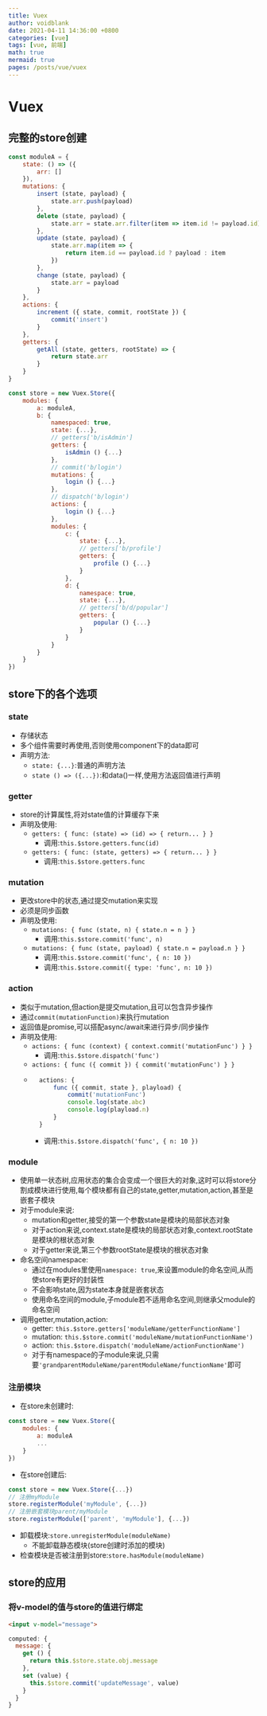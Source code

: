 ```yaml
---
title: Vuex
author: voidblank
date: 2021-04-11 14:36:00 +0800
categories: [vue]
tags: [vue, 前端]
math: true
mermaid: true
pages: /posts/vue/vuex
---
```


# Vuex

## 完整的store创建
```js
const moduleA = {
    state: () => ({
        arr: []
    }),
    mutations: {
        insert (state, payload) {
            state.arr.push(payload)
        },
        delete (state, payload) {
            state.arr = state.arr.filter(item => item.id != payload.id)
        },
        update (state, payload) {
            state.arr.map(item => {
                return item.id == payload.id ? payload : item
            })
        },
        change (state, payload) {
            state.arr = payload
        }
    },
    actions: {
        increment ({ state, commit, rootState }) {
            commit('insert')
        }
    },
    getters: {
        getAll (state, getters, rootState) => {
            return state.arr
        }
    }
}

const store = new Vuex.Store({
    modules: {
        a: moduleA,
        b: {
            namespaced: true,
            state: {...},
            // getters['b/isAdmin']
            getters: {
                isAdmin () {...}
            },
            // commit('b/login')
            mutations: {
                login () {...}
            },
            // dispatch('b/login')
            actions: {
                login () {...}
            },
            modules: {
                c: {
                    state: {...},
                    // getters['b/profile']
                    getters: {
                        profile () {...}
                    }
                },
                d: {
                    namespace: true,
                    state: {...},
                    // getters['b/d/popular']
                    getters: {
                        popular () {...}
                    }
                }
            }
        }
    }
})
```
## store下的各个选项

### state
- 存储状态
- 多个组件需要时再使用,否则使用component下的data即可
- 声明方法:
    - `state: {...}`:普通的声明方法
    - `state () => ({...})`:和data()一样,使用方法返回值进行声明

### getter
- store的计算属性,将对state值的计算缓存下来
- 声明及使用:
    - `getters: { func: (state) => (id) => { return... } }`
        - 调用:`this.$store.getters.func(id)`
    - `getters: { func: (state, getters) => { return... } }`
        - 调用:`this.$store.getters.func`

### mutation
- 更改store中的状态,通过提交mutation来实现
- 必须是同步函数
- 声明及使用:
    - `mutations: { func (state, n) { state.n = n } }`
        - 调用:`this.$store.commit('func', n)`
    - `mutations: { func (state, payload) { state.n = payload.n } }`
        - 调用:`this.$store.commit('func', { n: 10 })`
        - 调用:`this.$store.commit({ type: 'func', n: 10 })`

### action
- 类似于mutation,但action是提交mutation,且可以包含异步操作
- 通过`commit(mutationFunction)`来执行mutation
- 返回值是promise,可以搭配async/await来进行异步/同步操作
- 声明及使用:
    - `actions: { func (context) { context.commit('mutationFunc') } }`
        - 调用:`this.$store.dispatch('func')`
    - `actions: { func ({ commit }) { commit('mutationFunc') } }`
    - ```js
        actions: {
            func ({ commit, state }, playload) {
                commit('mutationFunc')
                console.log(state.abc)
                console.log(playload.n)
            }
        }
        ```
        - 调用:`this.$store.dispatch('func', { n: 10 })`

### module
- 使用单一状态树,应用状态的集合会变成一个很巨大的对象,这时可以将store分割成模块进行使用,每个模块都有自己的state,getter,mutation,action,甚至是嵌套子模块
- 对于module来说:
    - mutation和getter,接受的第一个参数state是模块的局部状态对象
    - 对于action来说,context.state是模块的局部状态对象,context.rootState是模块的根状态对象
    - 对于getter来说,第三个参数rootState是模块的根状态对象
- 命名空间namespace:
    - 通过在modules里使用`namespace: true`,来设置module的命名空间,从而使store有更好的封装性
    - 不会影响state,因为state本身就是嵌套状态
    - 使用命名空间的module,子module若不适用命名空间,则继承父module的命名空间
- 调用getter,mutation,action:
    - getter: `this.$store.getters['moduleName/getterFunctionName']`
    - mutation: `this.$store.commit('moduleName/mutationFunctionName')`
    - action: `this.$store.dispatch('moduleName/actionFunctionName')`
    - 对于有namespace的子module来说,只需要`'grandparentModuleName/parentModuleName/functionName'`即可

### 注册模块
- 在store未创建时:
```js
const store = new Vuex.Store({
    modules: {
        a: moduleA
        ...
    }
})
```
- 在store创建后:
```js
const store = new Vuex.Store({...})
// 注册myModule
store.registerModule('myModule', {...})
// 注册嵌套模块parent/myModule
store.registerModule(['parent', 'myModule'], {...})
```
- 卸载模块:`store.unregisterModule(moduleName)`
    - 不能卸载静态模块(store创建时添加的模块)
- 检查模块是否被注册到store:`store.hasModule(moduleName)`

## store的应用

### 将v-model的值与store的值进行绑定
```html
<input v-model="message">
```
```js
computed: {
  message: {
    get () {
      return this.$store.state.obj.message
    },
    set (value) {
      this.$store.commit('updateMessage', value)
    }
  }
}
```